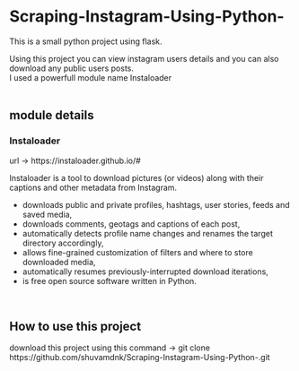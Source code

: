 # Scraping-Instagram-Using-Python-
This is a small python project using flask.

Using this project you can view instagram users details and you can also download any public users posts.
<br>
I used a powerfull module name Instaloader
<br>
<br>
<h2>module details</h2>
<h3>Instaloader</h3>
url -> https://instaloader.github.io/#
<p>Instaloader is a tool to download pictures (or videos) along with       their captions and other metadata from Instagram.</p>
<ul>
  <li>
    downloads public and private profiles, hashtags, user stories, feeds and saved media,
  </li>
  <li>
   downloads comments, geotags and captions of each post,
  </li>
  <li>
  automatically detects profile name changes and renames the target directory accordingly,
  </li>
  <li>
   allows fine-grained customization of filters and where to store downloaded media,
  </li>
  <li>
   automatically resumes previously-interrupted download iterations,
  </li>
  <li>
    is free open source software written in Python.
  </li>
</ul>

<br>
<h2>How to use this project</h2>
<p>download this project using this command ->  git clone https://github.com/shuvamdnk/Scraping-Instagram-Using-Python-.git </p>

